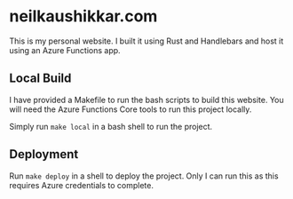 # neilkaushikkar.com

This is my personal website. I built it using Rust and Handlebars and host it using an Azure Functions app.

## Local Build

I have provided a Makefile to run the bash scripts to build this website. 
You will need the Azure Functions Core tools to run this project locally.

Simply run `make local` in a bash shell to run the project.

## Deployment

Run `make deploy` in a shell to deploy the project. Only I can run this as this requires Azure credentials to complete.
